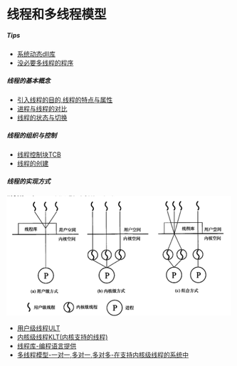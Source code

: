 # 线程和多线程模型
##### Tips
- [系统动态dll库](系统动态dll库.md)
- [没必要多线程的程序](没必要多线程的程序.md)
##### 线程的基本概念
- [引入线程的目的,线程的特点与属性](引入线程的目的,线程的特点与属性.md)
- [进程与线程的对比](考研/408/操作系统/进程与线程的对比.md)
- [线程的状态与切换](考研/408/操作系统/线程的状态与切换.md)
##### 线程的组织与控制
- [线程控制块TCB](考研/408/操作系统/线程控制块TCB.md)
- [线程的创建](考研/408/操作系统/线程的创建.md)

##### 线程的实现方式
![](attachments/Pasted%20image%2020220921203052.png)
- [用户级线程ULT](考研/408/操作系统/用户级线程ULT.md)
- [内核级线程KLT(内核支持的线程)](考研/408/操作系统/内核级线程KLT(内核支持的线程).md)
- [线程库-编程语言提供](线程库-编程语言提供.md)
- [多线程模型-一对一,多对一,多对多-在支持内核级线程的系统中](多线程模型-一对一,多对一,多对多-在支持内核级线程的系统中.md)